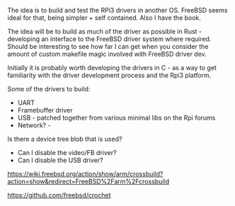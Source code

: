The idea is to build and test the RPi3 drivers in another OS. FreeBSD seems ideal for that, being simpler + self contained. Also I have the book.

The idea will be to build as much of the driver as possible in Rust - developing an interface to the FreeBSD driver system where required. Should be interesting to see how far I can get when you consider the amount of custom makefile magic involved with FreeBSD driver dev.

Initially it is probably worth developing the drivers in C - as a way to get familiarity with the driver development process and the Rpi3 platform. 

Some of the drivers to build:

- UART
- Framebuffer driver
- USB - patched together from various minimal libs on the Rpi forums
- Network? - 

Is there a device tree blob that is used?
- Can I disable the video/FB driver?
- Can I disable the USB driver?

https://wiki.freebsd.org/action/show/arm/crossbuild?action=show&redirect=FreeBSD%2Farm%2Fcrossbuild

https://github.com/freebsd/crochet